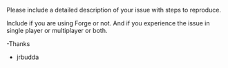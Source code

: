 Please include a detailed description of your issue with steps to reproduce. 

Include if you are using Forge or not. And if you experience  the issue in single player or multiplayer or both.

-Thanks
 - jrbudda
